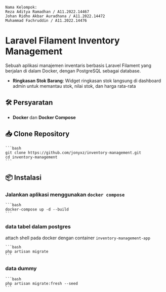     Nama Kelompok:
    Reza Aditya Ramadhan / A11.2022.14467
    Johan Ridho Akbar Auradhana / A11.2022.14472
    Muhammad Fachruddin / A11.2022.14476


# Laravel Filament Inventory Management

Sebuah aplikasi manajemen inventaris berbasis Laravel Filament yang berjalan di dalam Docker, dengan PostgreSQL sebagai database.
- **Ringkasan Stok Barang**: Widget ringkasan stok langsung di dashboard admin untuk memantau stok, nilai stok, dan harga rata-rata

## 🛠️ Persyaratan

- **Docker** dan **Docker Compose**

## 📥 Clone Repository

    ```bash
    git clone https://github.com/jonyxz/inventory-management.git
    cd inventory-management
    ```

## 📦 Instalasi 

### Jalankan aplikasi menggunakan `docker compose`
    ```bash
    docker-compose up -d --build
    ```

### data tabel dalam postgres

attach shell pada docker dengan container `inventory-management-app`
    
    ```bash
    php artisan migrate
    ```

### data dummy
    ```bash
    php artisan migrate:fresh --seed
    ```